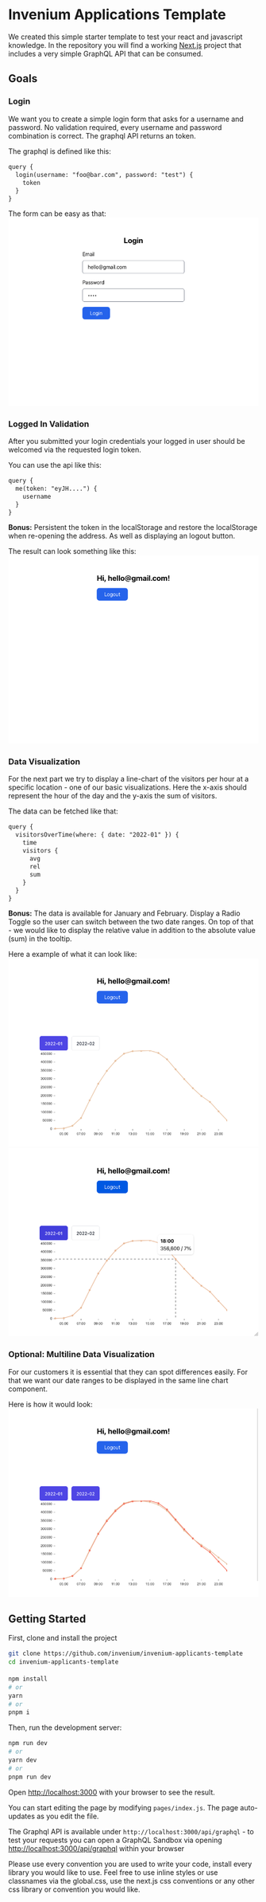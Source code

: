 # Invenium Applications Template

We created this simple starter template to test your react and javascript knowledge.
In the repository you will find a working [Next.js](https://nextjs.org/) project that includes a very simple GraphQL API that can be consumed.

## Goals

### Login

We want you to create a simple login form that asks for a username and password. No validation required, every username and password combination is correct. The graphql API returns an token.

The graphql is defined like this:
```gql
query {
  login(username: "foo@bar.com", password: "test") {
    token
  }
}
```

The form can be easy as that:
![Login](./screens/1-login.png)

### Logged In Validation

After you submitted your login credentials your logged in user should be welcomed via the requested login token.

You can use the api like this:
```gql
query {
  me(token: "eyJH....") {
    username
  }
}
```

**Bonus:** Persistent the token in the localStorage and restore the localStorage when re-opening the address. As well as displaying an logout button.

The result can look something like this:
![Logged In](./screens/2-logged.png)

### Data Visualization

For the next part we try to display a line-chart of the visitors per hour at a specific location - one of our basic visualizations. Here the x-axis should represent the hour of the day and the y-axis the sum of visitors.

The data can be fetched like that:
```gql
query {
  visitorsOverTime(where: { date: "2022-01" }) {
    time
    visitors {
      avg
      rel
      sum
    }
  }
}
```

**Bonus:** The data is available for January and February. Display a Radio Toggle so the user can switch between the two date ranges. On top of that - we would like to display the relative value in addition to the absolute value (sum) in the tooltip.

Here a example of what it can look like:
![Data Visualization](./screens/3-data-viz.png)
![Data Visualization Tooltip](./screens/4-data-viz.png)

### Optional: Multiline Data Visualization

For our customers it is essential that they can spot differences easily. For that we want our date ranges to be displayed in the same line chart component.

Here is how it would look:
![Multiline Data Visualization](./screens/5-data-viz.png)

## Getting Started

First, clone and install the project

```sh
git clone https://github.com/invenium/invenium-applicants-template
cd invenium-applicants-template

npm install
# or
yarn
# or
pnpm i
```

Then, run the development server:

```sh
npm run dev
# or
yarn dev
# or
pnpm run dev
```

Open [http://localhost:3000](http://localhost:3000) with your browser to see the result.

You can start editing the page by modifying `pages/index.js`. The page auto-updates as you edit the file.

The Graphql API is available under `http://localhost:3000/api/graphql` - to test your requests you can open a GraphQL Sandbox via opening [http://localhost:3000/api/graphql](http://localhost:3000/api/graphql) within your browser

Please use every convention you are used to write your code, install every library you would like to use. Feel free to use inline styles or use classnames via the global.css, use the next.js css conventions or any other css library or convention you would like.